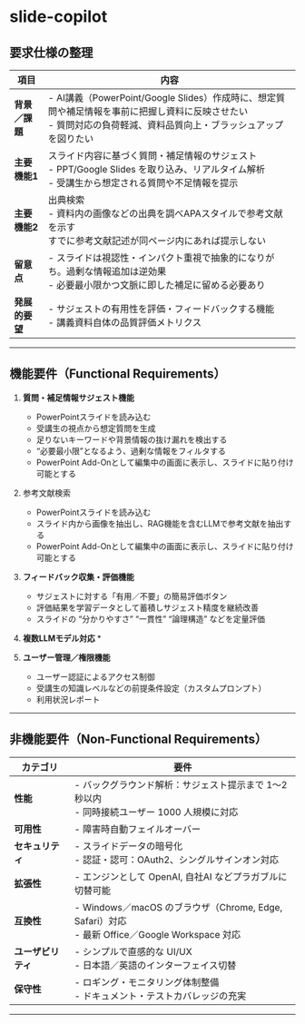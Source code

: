 # slide-copilot

## 要求仕様の整理

| 項目           | 内容                                                                                                   |
| ------------ | ---------------------------------------------------------------------------------------------------- |
| **背景／課題**    | - AI講義（PowerPoint/Google Slides）作成時に、想定質問や補足情報を事前に把握し資料に反映させたい<br>- 質問対応の負荷軽減、資料品質向上・ブラッシュアップを図りたい   |
| **主要機能1** | スライド内容に基づく質問・補足情報のサジェスト<br>   - PPT/Google Slides を取り込み、リアルタイム解析<br>   - 受講生から想定される質問や不足情報を提示<br> |
| **主要機能2** | 出典検索<br>   - 資料内の画像などの出典を調べAPAスタイルで参考文献を示す <br> すでに参考文献記述が同ページ内にあれば提示しない |
| **留意点**      | - スライドは視認性・インパクト重視で抽象的になりがち。過剰な情報追加は逆効果<br>- 必要最小限かつ文脈に即した補足に留める必要あり                                 |
| **発展的要望**    | - サジェストの有用性を評価・フィードバックする機能<br>- 講義資料自体の品質評価メトリクス                                                     |

---

## 機能要件（Functional Requirements）

1. **質問・補足情報サジェスト機能**
   * PowerPointスライドを読み込む
   * 受講生の視点から想定質問を生成
   * 足りないキーワードや背景情報の抜け漏れを検出する
   * “必要最小限”となるよう、過剰な情報をフィルタする
   * PowerPoint Add-Onとして編集中の画面に表示し、スライドに貼り付け可能とする

2. 参考文献検索
   * PowerPointスライドを読み込む
   * スライド内から画像を抽出し、RAG機能を含むLLMで参考文献を抽出する
   * PowerPoint Add-Onとして編集中の画面に表示し、スライドに貼り付け可能とする

3. **フィードバック収集・評価機能**
   * サジェストに対する「有用／不要」の簡易評価ボタン
   * 評価結果を学習データとして蓄積しサジェスト精度を継続改善
   * スライドの “分かりやすさ” “一貫性” “論理構造” などを定量評価

4. **複数LLMモデル対応**
   * 

5. **ユーザー管理／権限機能**
   * ユーザー認証によるアクセス制御 
   * 受講生の知識レベルなどの前提条件設定（カスタムプロンプト）
   * 利用状況レポート
   
---

## 非機能要件（Non-Functional Requirements）

| カテゴリ        | 要件                                                                               |
| ----------- | -------------------------------------------------------------------------------- |
| **性能**      | - バックグラウンド解析：サジェスト提示まで 1～2 秒以内<br>- 同時接続ユーザー 1000 人規模に対応                           |
| **可用性**     | - 障害時自動フェイルオーバー                                             |
| **セキュリティ**  | - スライドデータの暗号化<br>- 認証・認可：OAuth2、シングルサインオン対応                            |
| **拡張性**     | - エンジンとして OpenAI, 自社AI などプラガブルに切替可能                            |
| **互換性**     | - Windows／macOS のブラウザ（Chrome, Edge, Safari）対応<br>- 最新 Office／Google Workspace 対応 |
| **ユーザビリティ** | - シンプルで直感的な UI/UX<br>- 日本語／英語のインターフェイス切替                                         |
| **保守性**     | - ロギング・モニタリング体制整備<br>- ドキュメント・テストカバレッジの充実                                        |

---

